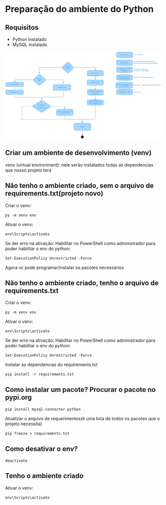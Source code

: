 # Preparação do ambiente do Python

## Requisitos
- Python instalado
- MySQL instalado

![fluxo-env](fluxo-env.png)

## Criar um ambiente de desenvolvimento (venv) 

venv (virtual environment): nele serão instalados todas as dependencias que nosso projeto terá

## Não tenho o ambiente criado, sem o arquivo de requirements.txt(projeto novo)
Criar o venv:
```
py -m venv env
```

Ativar o venv:
```
env\Scripts\activate
```
Se der erro na ativação: Habilitar no PowerShell como administrador para poder habilitar o env do python:
```
Set-ExecutionPolicy Unrestricted -Force
```

Agora vc pode programar/instalar os pacotes necessários

## Não tenho o ambiente criado, tenho o arquivo de requirements.txt
Criar o venv:
```
py -m venv env
```

Ativar o venv:
```
env\Scripts\activate
```
Se der erro na ativação: Habilitar no PowerShell como administrador para poder habilitar o env do python:
```
Set-ExecutionPolicy Unrestricted -Force
```

Instalar as dependencias do requirements.txt
```
pip install -r requirements.txt
```


## Como instalar um pacote? Procurar o pacote no pypi.org 
```
pip install mysql-connector-python
```

Atualizar o arquivo de requerimentos(é uma lista de todos os pacotes que o projeto necessita)
```
pip freeze > requirements.txt
```

## Como desativar o env?
```
deactivate
```



## Tenho o ambiente criado
Ativar o venv:
```
env\Scripts\activate
```